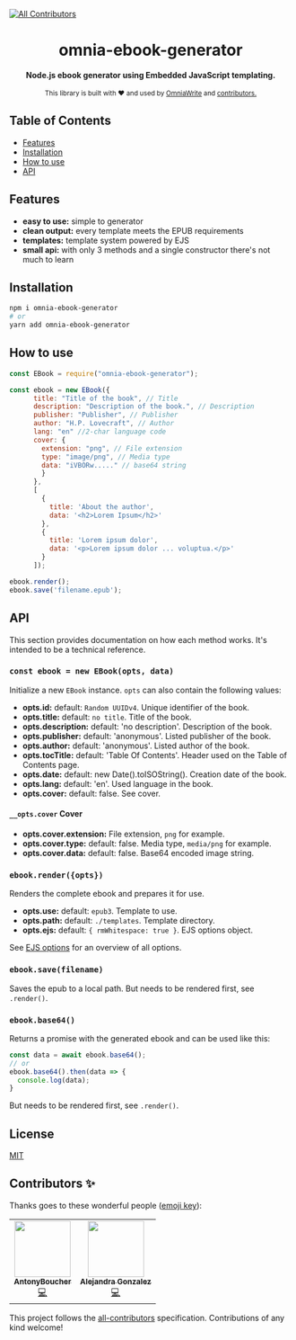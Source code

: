 <!-- ALL-CONTRIBUTORS-BADGE:START - Do not remove or modify this section -->
[![All Contributors](https://img.shields.io/badge/all_contributors-2-orange.svg?style=flat-square)](#contributors-)
<!-- ALL-CONTRIBUTORS-BADGE:END -->

<h1 align="center">omnia-ebook-generator</h1>

<div align="center">
  <strong>Node.js ebook generator using Embedded JavaScript templating.</strong>
</div>

<br />

<div align="center">
  <sub>This library is built with ❤︎ and used by
  <a href="https://omniawrite.com">OmniaWrite</a> and
  <a href="https://github.com/torstendittmann/omnia-ebook-generator">
    contributors.
  </a>
</div>

## Table of Contents
- [Features](#features)
- [Installation](#installation)
- [How to use](#how-to-use)
- [API](#api)

## Features
- __easy to use:__ simple to  generator
- __clean output:__ every template meets the EPUB requirements 
- __templates:__ template system powered by EJS
- __small api:__ with only 3 methods and a single constructor there's not much to learn

## Installation
```sh
npm i omnia-ebook-generator
# or
yarn add omnia-ebook-generator
```

## How to use
```javascript
const EBook = require("omnia-ebook-generator");

const ebook = new EBook({
      title: "Title of the book", // Title
      description: "Description of the book.", // Description
      publisher: "Publisher", // Publisher
      author: "H.P. Lovecraft", // Author
      lang: "en" //2-char language code
      cover: {
        extension: "png", // File extension
        type: "image/png", // Media type
        data: "iVBORw....." // base64 string
        }
      },
      [
        {
          title: 'About the author',
          data: '<h2>Lorem Ipsum</h2>'
        },
        {
          title: 'Lorem ipsum dolor',
          data: '<p>Lorem ipsum dolor ... voluptua.</p>'
        }
      ]);

ebook.render();
ebook.save('filename.epub');
```

## API
This section provides documentation on how each method works. It's intended to be a technical reference. 

### `const ebook = new EBook(opts, data)`
Initialize a new `EBook` instance. `opts` can also contain the following values:
- __opts.id:__ default: `Random UUIDv4`. Unique identifier of the book.
- __opts.title:__ default: `no title`. Title of the book.
- __opts.description:__ default: 'no description'. Description of the book.
- __opts.publisher:__ default: 'anonymous'. Listed publisher of the book.
- __opts.author:__ default: 'anonymous'. Listed author of the book.
- __opts.tocTitle:__ default: 'Table Of Contents'. Header used on the Table of Contents page.
- __opts.date:__ default: new Date().toISOString(). Creation date of the book.
- __opts.lang:__ default: 'en'. Used language in the book.
- __opts.cover:__ default: false. See cover.

#### `__opts.cover` Cover
- __opts.cover.extension:__ File extension, `png` for example.
- __opts.cover.type:__ default: false. Media type, `media/png` for example.
- __opts.cover.data:__ default: false. Base64 encoded image string.

### `ebook.render({opts})`
Renders the complete ebook and prepares it for use. 
- __opts.use:__ default: `epub3`. Template to use.
- __opts.path:__ default: `./templates`. Template directory.
- __opts.ejs:__ default: `{ rmWhitespace: true }`. EJS options object.

See [EJS options](https://github.com/mde/ejs#options) for an overview of all options.

### `ebook.save(filename)`
Saves the epub to a local path. But needs to be rendered first, see `.render()`.

### `ebook.base64()`
Returns a promise with the generated ebook and can be used like this:

```js
const data = await ebook.base64();
// or
ebook.base64().then(data => {
  console.log(data);
}
```

But needs to be rendered first, see `.render()`.

## License
[MIT](https://tldrlegal.com/license/mit-license)

## Contributors ✨

Thanks goes to these wonderful people ([emoji key](https://allcontributors.org/docs/en/emoji-key)):

<!-- ALL-CONTRIBUTORS-LIST:START - Do not remove or modify this section -->
<!-- prettier-ignore-start -->
<!-- markdownlint-disable -->
<table>
  <tr>
    <td align="center"><a href="https://github.com/AntonyBoucher"><img src="https://avatars3.githubusercontent.com/u/69065091?v=4" width="100px;" alt=""/><br /><sub><b>AntonyBoucher</b></sub></a><br /><a href="https://github.com/TorstenDittmann/omnia-ebook-generator/commits?author=AntonyBoucher" title="Code">💻</a></td>
    <td align="center"><a href="https://github.com/alejandra-gonzalez"><img src="https://avatars2.githubusercontent.com/u/11094188?v=4" width="100px;" alt=""/><br /><sub><b>Alejandra Gonzalez</b></sub></a><br /><a href="https://github.com/TorstenDittmann/omnia-ebook-generator/commits?author=alejandra-gonzalez" title="Code">💻</a></td>
  </tr>
</table>

<!-- markdownlint-enable -->
<!-- prettier-ignore-end -->
<!-- ALL-CONTRIBUTORS-LIST:END -->

This project follows the [all-contributors](https://github.com/all-contributors/all-contributors) specification. Contributions of any kind welcome!
